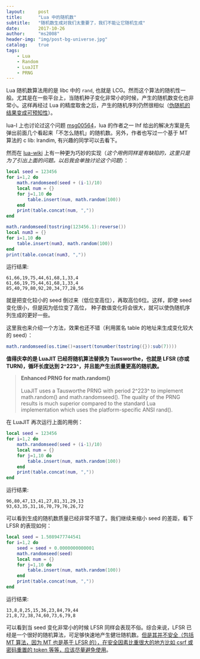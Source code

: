 ```yaml
---
layout:     post
title:      "Lua 中的随机数"
subtitle:   "随机数生成对我们太重要了，我们不能让它随机生成"
date:       2017-10-26
author:     "ms2008"
header-img: "img/post-bg-universe.jpg"
catalog:    true
tags:
    - Lua
    - Random
    - LuaJIT
    - PRNG
---
```


Lua 随机数算法用的是 libc 中的 `rand`, 也就是 LCG。然而这个算法的随机性一般。尤其是在一些平台上，当随机种子变化非常小的时候，产生的随机数变化也非常小。这样再经过 Lua 的精度取舍之后，产生的随机序列仍然很相似（<u>伪随机的结果变成可预知性</u>）。

lua-l 上也讨论过这个问题 [msg00564](http://lua-users.org/lists/lua-l/2007-03/msg00564.html)，lua 的作者之一 lhf 给出的解决方案是先弹出前面几个看起来「不怎么随机」的随机数。另外，作者也写过一个基于 MT 算法的 c lib: lrandim, 有兴趣的同学可以去看下。

然而在 [lua-wiki](http://lua-users.org/wiki/MathLibraryTutorial) 上有一种更为巧妙的实现（*这个用例同样是有缺陷的，这里只是为了引出上面的问题。以后我会单独讨论这个问题*）：

```lua
local seed = 123456
for i=1,2 do
    math.randomseed(seed + (i-1)/10)
    local num = {}
    for j=1,10 do
        table.insert(num, math.random(100))
    end
    print(table.concat(num, ","))
end

math.randomseed(tostring(123456.1):reverse())
local num3 = {}
for i=1,10 do
    table.insert(num3, math.random(100))
end
print(table.concat(num3, ","))
```

运行结果:

```
61,66,19,75,44,61,68,1,33,4
61,66,19,75,44,61,68,1,33,4
85,40,79,80,92,20,34,77,28,56
```

就是把变化较小的 seed 倒过来（低位变高位），再取高位6位。这样，即使 seed 变化很小，但是因为低位变了高位， 种子数值变化将会很大，就可以使伪随机序列生成的更好一些。

这里我也来介绍一个方法，效果也还不错（利用匿名 table 的地址来生成变化较大的 seed）：

```lua
math.randomseed(os.time()+assert(tonumber(tostring({}):sub(7))))
```

**值得庆幸的是 LuaJIT 已经将随机算法替换为 Tausworthe，也就是 LFSR (亦或 TURN)，循环长度达到 2^223^，并且能产生出质量更高的随机数。**

> **Enhanced PRNG for math.random()**
><br/><br/>
> LuaJIT uses a Tausworthe PRNG with period 2^223^ to implement math.random() and math.randomseed(). The quality of the PRNG results is much superior compared to the standard Lua implementation which uses the platform-specific ANSI rand().

在 LuaJIT 再次运行上面的用例：

```lua
local seed = 123456
for i=1,2 do
    math.randomseed(seed + (i-1)/10)
    local num = {}
    for j=1,10 do
        table.insert(num, math.random(100))
    end
    print(table.concat(num, ","))
end
```

运行结果:

```
96,80,47,13,41,27,81,31,29,13
93,63,35,31,16,70,79,76,26,72
```

可以看到生成的随机数质量已经非常不错了。我们继续来缩小 seed 的差距，看下 LFSR 的表现如何：

```lua
local seed = 1.5089477744541
for i=1,2 do
    seed = seed + 0.0000000000001
    math.randomseed(seed)
    local num = {}
    for j=1,10 do
        table.insert(num, math.random(100))
    end
    print(table.concat(num, ","))
end
```

运行结果:

```
13,8,8,25,15,36,23,84,79,44
21,8,72,38,74,60,73,6,79,8
```

可以看到当 seed 变化非常小的时候 LFSR 同样会表现不俗。综合来说，LFSR 已经是一个很好的随机算法，可足够快速地产生健壮随机数。<u>但是其并不安全（包括 MT 算法，因为 MT 也是基于 LFSR 的），在安全因素比重很大的地方比如 csrf 或密码重置的 token 等等，应该尽量避免使用</u>。